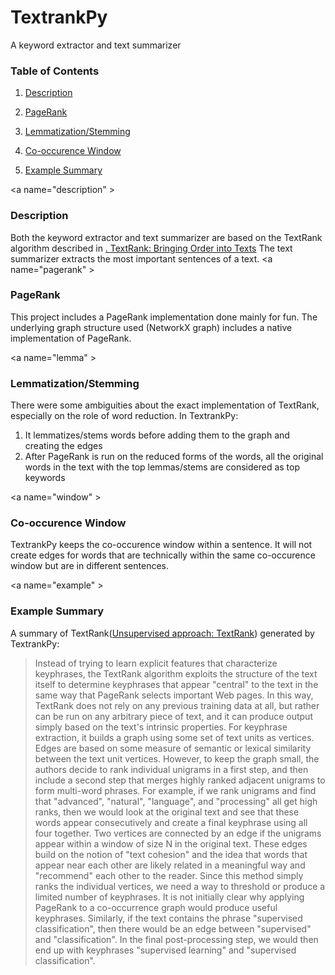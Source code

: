 # TextrankPy
A keyword extractor and text summarizer

### Table of Contents

1. [Description](#description)

2. [PageRank](#pagerank)

3. [Lemmatization/Stemming](#lemma)

4. [Co-occurence Window](#window)

5. [Example Summary](#example)

<a name="description" \>
###  Description
Both the keyword extractor and text summarizer are based on the TextRank algorithm described in <a href="http://web.eecs.umich.edu/~mihalcea/papers/mihalcea.emnlp04.pdf">. TextRank: Bringing Order into Texts<a>
The text summarizer extracts the most important sentences of a text. 
<a name="pagerank" \>
###  PageRank
This project includes a PageRank implementation done mainly for fun. The underlying graph structure used (NetworkX graph) 
includes a native implementation of PageRank.

<a name="lemma" \>
###  Lemmatization/Stemming
There were some ambiguities about the exact implementation of TextRank, especially on the role of word reduction.
In TextrankPy:

1. It lemmatizes/stems words before adding them to the graph and creating the edges
2. After PageRank is run on the reduced forms of the words, all the original words in the text with the top lemmas/stems
are considered as top keywords

<a name="window" \>
###  Co-occurence Window
TextrankPy keeps the co-occurence window within a sentence. It will not create edges for words that are technically
within the same co-occurence window but are in different sentences.

<a name="example" \>
###  Example Summary
A summary of TextRank(<a href="https://en.wikipedia.org/wiki/Automatic_summarization#Unsupervised_approach:_TextRank">Unsupervised approach: TextRank<a>) generated by TextrankPy:

>Instead of trying to learn explicit features that characterize keyphrases, the TextRank algorithm exploits the structure of the text itself to determine keyphrases that appear "central" to the text in the same way that PageRank selects important Web pages. In this way, TextRank does not rely on any previous training data at all, but rather can be run on any arbitrary piece of text, and it can produce output simply based on the text's intrinsic properties. For keyphrase extraction, it builds a graph using some set of text units as vertices. Edges are based on some measure of semantic or lexical similarity between the text unit vertices. However, to keep the graph small, the authors decide to rank individual unigrams in a first step, and then include a second step that merges highly ranked adjacent unigrams to form multi-word phrases. For example, if we rank unigrams and find that "advanced", "natural", "language", and "processing" all get high ranks, then we would look at the original text and see that these words appear consecutively and create a final keyphrase using all four together. Two vertices are connected by an edge if the unigrams appear within a window of size N in the original text. These edges build on the notion of "text cohesion" and the idea that words that appear near each other are likely related in a meaningful way and "recommend" each other to the reader. Since this method simply ranks the individual vertices, we need a way to threshold or produce a limited number of keyphrases. It is not initially clear why applying PageRank to a co-occurrence graph would produce useful keyphrases. Similarly, if the text contains the phrase "supervised classification", then there would be an edge between "supervised" and "classification". In the final post-processing step, we would then end up with keyphrases "supervised learning" and "supervised classification".
